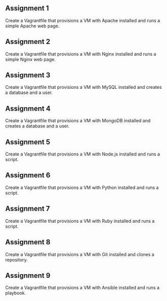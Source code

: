 ## Assignment 1

Create a Vagrantfile that provisions a VM with Apache installed and runs a simple Apache web page.

## Assignment 2

Create a Vagrantfile that provisions a VM with Nginx installed and runs a simple Nginx web page.


## Assignment 3

Create a Vagrantfile that provisions a VM with MySQL installed and creates a database and a user.

## Assignment 4

Create a Vagrantfile that provisions a VM with MongoDB installed and creates a database and a user.

## Assignment 5

Create a Vagrantfile that provisions a VM with Node.js installed and runs a script.

## Assignment 6

Create a Vagrantfile that provisions a VM with Python installed and runs a script.

## Assignment 7

Create a Vagrantfile that provisions a VM with Ruby installed and runs a script.

## Assignment 8

Create a Vagrantfile that provisions a VM with Git installed and clones a repository.

## Assignment 9

Create a Vagrantfile that provisions a VM with Ansible installed and runs a playbook.
